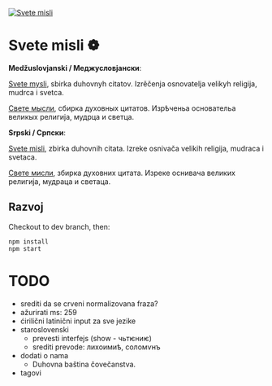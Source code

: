 [![Svete misli](https://raw.githubusercontent.com/svetemisli/svetemisli.github.io/master/icon-192x192.png)](https://svetemisli.github.io)

# Svete misli ❁

**Medžuslovjanski / Меджусловјански**:

[Svete mysli](https://svetemisli.github.io), sbirka duhovnyh citatov. Izrěčenja osnovatelja velikyh religija, mudrca i svetca.

[Свете мысли](https://svetemisli.github.io), сбирка духовных цитатов. Изрѣченьа основательа великых религија, мудрца и светца.

**Srpski / Српски**:

[Svete misli](https://svetemisli.github.io), zbirka duhovnih citata. Izreke osnivača velikih religija, mudraca i svetaca.

[Свете мисли](https://svetemisli.github.io), збирка духовних цитата. Изреке оснивача великих религија, мудраца и светаца.

## Razvoj

Checkout to dev branch, then:

```
npm install
npm start
```

# TODO

- srediti da se crveni normalizovana fraza?
- ažurirati ms: 259
- ćirilični latinični input za sve jezike
- staroslovenski
  - prevesti interfejs (show - чьтѥниѥ)
  - srediti prevode: лихоимиѣ, соломѵнъ 
- dodati o nama
  - Duhovna baština čovečanstva.
- tagovi
